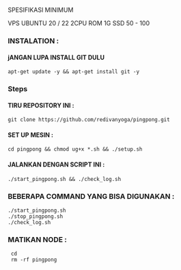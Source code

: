 SPESIFIKASI MINIMUM 

VPS UBUNTU 20 / 22
2CPU ROM 1G
SSD 50 - 100

### INSTALATION :
#### jANGAN LUPA INSTALL GIT DULU 
    apt-get update -y && apt-get install git -y
### Steps
#### TIRU REPOSITORY INI :
    git clone https://github.com/redivanyoga/pingpong.git
#### SET UP MESIN : 
    cd pingpong && chmod ug+x *.sh && ./setup.sh
####  JALANKAN DENGAN SCRIPT INI :
    ./start_pingpong.sh && ./check_log.sh
### BEBERAPA COMMAND YANG BISA DIGUNAKAN :
    ./start_pingpong.sh
    ./stop_pingpong.sh
    ./check_log.sh
###  MATIKAN NODE :
     cd 
     rm -rf pingpong
     
